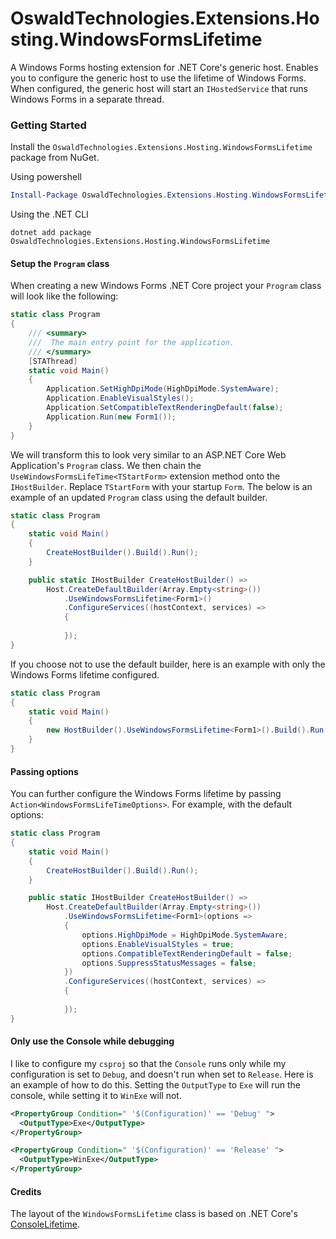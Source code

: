 # OswaldTechnologies.Extensions.Hosting.WindowsFormsLifetime




A Windows Forms hosting extension for .NET Core's generic host. Enables you to configure the generic host to use the lifetime of Windows Forms.
When configured, the generic host will start an `IHostedService` that runs Windows Forms in a separate thread.

### Getting Started

Install the `OswaldTechnologies.Extensions.Hosting.WindowsFormsLifetime` package from NuGet.

Using powershell

```powershell
Install-Package OswaldTechnologies.Extensions.Hosting.WindowsFormsLifetime
```

Using the .NET CLI

```
dotnet add package OswaldTechnologies.Extensions.Hosting.WindowsFormsLifetime
```

#### Setup the `Program` class

When creating a new Windows Forms .NET Core project your `Program` class will look like the following:

```csharp
static class Program
{
    /// <summary>
    ///  The main entry point for the application.
    /// </summary>
    [STAThread]
    static void Main()
    {
        Application.SetHighDpiMode(HighDpiMode.SystemAware);
        Application.EnableVisualStyles();
        Application.SetCompatibleTextRenderingDefault(false);
        Application.Run(new Form1());
    }
}
```

We will transform this to look very similar to an ASP.NET Core Web Application's `Program` class. We then chain the
`UseWindowsFormsLifeTime<TStartForm>` extension method onto the `IHostBuilder`. Replace `TStartForm` with your startup `Form`.
The below is an example of an updated `Program` class using the default builder.

```csharp
static class Program
{
    static void Main()
    {
        CreateHostBuilder().Build().Run();
    }

    public static IHostBuilder CreateHostBuilder() =>
        Host.CreateDefaultBuilder(Array.Empty<string>())
            .UseWindowsFormsLifetime<Form1>()
            .ConfigureServices((hostContext, services) =>
            {
                    
            });
}
```

If you choose not to use the default builder, here is an example with only the Windows Forms lifetime configured.

```csharp
static class Program
{
    static void Main()
    {
        new HostBuilder().UseWindowsFormsLifetime<Form1>().Build().Run();
    }
}
```

#### Passing options

You can further configure the Windows Forms lifetime by passing `Action<WindowsFormsLifeTimeOptions>`. For example,
with the default options:

```csharp
static class Program
{
    static void Main()
    {
        CreateHostBuilder().Build().Run();
    }

    public static IHostBuilder CreateHostBuilder() =>
        Host.CreateDefaultBuilder(Array.Empty<string>())
            .UseWindowsFormsLifetime<Form1>(options =>
            {
                options.HighDpiMode = HighDpiMode.SystemAware;
                options.EnableVisualStyles = true;
                options.CompatibleTextRenderingDefault = false;
                options.SuppressStatusMessages = false;
            })
            .ConfigureServices((hostContext, services) =>
            {
                    
            });
}
```


#### Only use the Console while debugging

I like to configure my `csproj` so that the `Console` runs only while my configuration is set to `Debug`, and doesn't
run when set to `Release`. Here is an example of how to do this. Setting the `OutputType` to `Exe` will run the console,
while setting it to `WinExe` will not.

```xml
<PropertyGroup Condition=" '$(Configuration)' == 'Debug' ">
  <OutputType>Exe</OutputType>
</PropertyGroup>

<PropertyGroup Condition=" '$(Configuration)' == 'Release' ">
  <OutputType>WinExe</OutputType>
</PropertyGroup>
```

#### Credits

The layout of the `WindowsFormsLifetime` class is based on .NET Core's
[ConsoleLifetime](https://github.com/dotnet/extensions/blob/b83b27d76439497459fe9cf7337d5128c900eb5a/src/Hosting/Hosting/src/Internal/ConsoleLifetime.cs).